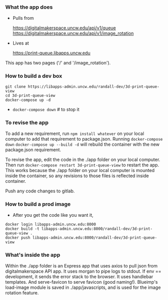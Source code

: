 ### What the app does

  - Pulls from 

    https://digitalmakerspace.uncw.edu/api/v1/queue 
    https://digitalmakerspace.uncw.edu/api/v1/image_rotation

  - Lives at

    https://print-queue.libapps.uncw.edu

This app has two pages ('/' and '/image_rotation').  

### How to build a dev box

  ```
  git clone https://libapps-admin.uncw.edu/randall-dev/3d-print-queue-view
  cd 3d-print-queue-view
  docker-compose up -d
  ```

  - `docker-compose down`  # to stop it

### To revise the app

To add a new requirement, run `npm install whatever` on your local computer to add that requirement to package.json.  Running `docker-compose down` `docker-compose up --build -d` will rebuild the container with the new package.json requirement.

To revise the app, edit the code in the ./app folder on your local computer.  Then run `docker-compose restart 3d-print-queue-view` to restart the app.  This works because the ./app folder on your local computer is mounted inside the container, so any revisions to those files is reflected inside container.

Push any code changes to gitlab.

### How to build a prod image

  - After you get the code like you want it,
  ```
  docker login libapps-admin.uncw.edu:8000
  docker build -t libapps-admin.uncw.edu:8000/randall-dev/3d-print-queue-view .
  docker push libapps-admin.uncw.edu:8000/randall-dev/3d-print-queue-view
  ```
### What's inside the app

Within the ./app folder is an Express app that uses axios to pull json from digitalmakerspace API app.  It uses morgan to pipe logs to stdout.  If env == development, it sends the error stack to the browser.  It uses handlebar templates.  And serve-favicon to serve favicon (good naming!).  Blueimp's load-image module is saved in ./app/javascripts, and is used for the image rotation feature.
